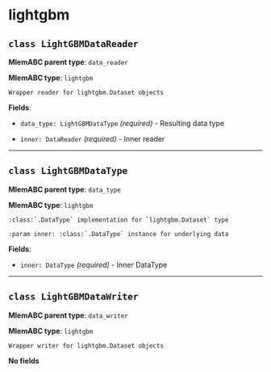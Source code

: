 # lightgbm

## `class LightGBMDataReader`

**MlemABC parent type**: `data_reader`

**MlemABC type**: `lightgbm`

    Wrapper reader for lightgbm.Dataset objects

**Fields**:

- `data_type: LightGBMDataType` _(required)_ - Resulting data type

- `inner: DataReader` _(required)_ - Inner reader

---

## `class LightGBMDataType`

**MlemABC parent type**: `data_type`

**MlemABC type**: `lightgbm`

    :class:`.DataType` implementation for `lightgbm.Dataset` type

    :param inner: :class:`.DataType` instance for underlying data

**Fields**:

- `inner: DataType` _(required)_ - Inner DataType

---

## `class LightGBMDataWriter`

**MlemABC parent type**: `data_writer`

**MlemABC type**: `lightgbm`

    Wrapper writer for lightgbm.Dataset objects

**No fields**
